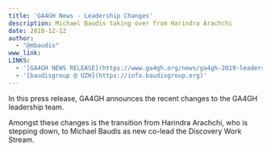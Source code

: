 ```yaml
---
title: 'GA4GH News - Leadership Changes'
description: Michael Baudis taking over from Harindra Arachchi
date: 2018-12-12
author:
  - "@mbaudis"
www_link: 
LINKS:
  - '[GA4GH NEWS RELEASE](https://www.ga4gh.org/news/ga4gh-2019-leadership-transitions/)'
  - '[baudisgroup @ UZH](https://info.baudisgroup.org)'
---
```



In this press release, GA4GH announces the recent changes to the GA4GH leadership team.

Amongst these changes is the transition from Harindra Arachchi, who is stepping down, to Michael Baudis as new co-lead the Discovery Work Stream. 
